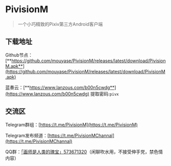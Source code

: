 # PivisionM

> 一个小巧精致的Pixiv第三方Android客户端

## 下载地址

Github节点：[**https://github.com/mouyase/PivisionM/releases/latest/download/PivisionM.apk**](https://github.com/mouyase/PivisionM/releases/latest/download/PivisionM.apk)

蓝奏云：[**https://www.lanzous.com/b00n5cwdg**](https://www.lanzous.com/b00n5cwdg) 提取密码:`pivx`

## 交流区

Telegram群组：[https://t.me/PivisionM](https://t.me/PivisionM)

Telegram发布频道：[https://t.me/PivisionMChannal](https://t.me/PivisionMChannal)

QQ群：[「画师是人类的瑰宝」573671320](https://jq.qq.com/?_wv=1027&k=5nQMBhx)（闲聊吹水用，不接受伸手党，禁色情内容）
